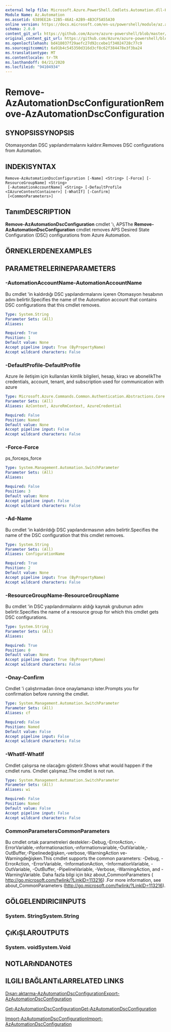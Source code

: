 ```yaml
---
external help file: Microsoft.Azure.PowerShell.Cmdlets.Automation.dll-Help.xml
Module Name: Az.Automation
ms.assetid: 6389EE2A-12B5-46A1-A2B9-4B3CF5A55A30
online version: https://docs.microsoft.com/en-us/powershell/module/az.automation/remove-azautomationdscconfiguration
schema: 2.0.0
content_git_url: https://github.com/Azure/azure-powershell/blob/master/src/Automation/Automation/help/Remove-AzAutomationDscConfiguration.md
original_content_git_url: https://github.com/Azure/azure-powershell/blob/master/src/Automation/Automation/help/Remove-AzAutomationDscConfiguration.md
ms.openlocfilehash: bd418037f29aefc27d92ccebe1f34024728c77c9
ms.sourcegitcommit: 6a91b4c545350d316d3cf8c62f384478e3f3ba24
ms.translationtype: MT
ms.contentlocale: tr-TR
ms.lasthandoff: 04/21/2020
ms.locfileid: "94104934"
---
```

# <span data-ttu-id="2ff3a-101">Remove-AzAutomationDscConfiguration</span><span class="sxs-lookup"><span data-stu-id="2ff3a-101">Remove-AzAutomationDscConfiguration</span></span>

## <span data-ttu-id="2ff3a-102">SYNOPSIS</span><span class="sxs-lookup"><span data-stu-id="2ff3a-102">SYNOPSIS</span></span>
<span data-ttu-id="2ff3a-103">Otomasyondan DSC yapılandırmalarını kaldırır.</span><span class="sxs-lookup"><span data-stu-id="2ff3a-103">Removes DSC configurations from Automation.</span></span>

## <span data-ttu-id="2ff3a-104">INDEKI</span><span class="sxs-lookup"><span data-stu-id="2ff3a-104">SYNTAX</span></span>

```
Remove-AzAutomationDscConfiguration [-Name] <String> [-Force] [-ResourceGroupName] <String>
 [-AutomationAccountName] <String> [-DefaultProfile <IAzureContextContainer>] [-WhatIf] [-Confirm]
 [<CommonParameters>]
```

## <span data-ttu-id="2ff3a-105">Tanım</span><span class="sxs-lookup"><span data-stu-id="2ff3a-105">DESCRIPTION</span></span>
<span data-ttu-id="2ff3a-106">**Remove-AzAutomationDscConfiguration** cmdlet 'ı, APS</span><span class="sxs-lookup"><span data-stu-id="2ff3a-106">The **Remove-AzAutomationDscConfiguration** cmdlet removes APS Desired State Configuration (DSC) configurations from Azure Automation.</span></span>

## <span data-ttu-id="2ff3a-107">ÖRNEKLERDEN</span><span class="sxs-lookup"><span data-stu-id="2ff3a-107">EXAMPLES</span></span>

## <span data-ttu-id="2ff3a-108">PARAMETRELERINE</span><span class="sxs-lookup"><span data-stu-id="2ff3a-108">PARAMETERS</span></span>

### <span data-ttu-id="2ff3a-109">-AutomationAccountName</span><span class="sxs-lookup"><span data-stu-id="2ff3a-109">-AutomationAccountName</span></span>
<span data-ttu-id="2ff3a-110">Bu cmdlet 'in kaldırdığı DSC yapılandırmalarını içeren Otomasyon hesabının adını belirtir.</span><span class="sxs-lookup"><span data-stu-id="2ff3a-110">Specifies the name of the Automation account that contains DSC configurations that this cmdlet removes.</span></span>

```yaml
Type: System.String
Parameter Sets: (All)
Aliases:

Required: True
Position: 1
Default value: None
Accept pipeline input: True (ByPropertyName)
Accept wildcard characters: False
```

### <span data-ttu-id="2ff3a-111">-DefaultProfile</span><span class="sxs-lookup"><span data-stu-id="2ff3a-111">-DefaultProfile</span></span>
<span data-ttu-id="2ff3a-112">Azure ile iletişim için kullanılan kimlik bilgileri, hesap, kiracı ve abonelik</span><span class="sxs-lookup"><span data-stu-id="2ff3a-112">The credentials, account, tenant, and subscription used for communication with azure</span></span>

```yaml
Type: Microsoft.Azure.Commands.Common.Authentication.Abstractions.Core.IAzureContextContainer
Parameter Sets: (All)
Aliases: AzContext, AzureRmContext, AzureCredential

Required: False
Position: Named
Default value: None
Accept pipeline input: False
Accept wildcard characters: False
```

### <span data-ttu-id="2ff3a-113">-Force</span><span class="sxs-lookup"><span data-stu-id="2ff3a-113">-Force</span></span>
<span data-ttu-id="2ff3a-114">ps_force</span><span class="sxs-lookup"><span data-stu-id="2ff3a-114">ps_force</span></span>

```yaml
Type: System.Management.Automation.SwitchParameter
Parameter Sets: (All)
Aliases:

Required: False
Position: 3
Default value: None
Accept pipeline input: False
Accept wildcard characters: False
```

### <span data-ttu-id="2ff3a-115">-Ad</span><span class="sxs-lookup"><span data-stu-id="2ff3a-115">-Name</span></span>
<span data-ttu-id="2ff3a-116">Bu cmdlet 'in kaldırıldığı DSC yapılandırmasının adını belirtir.</span><span class="sxs-lookup"><span data-stu-id="2ff3a-116">Specifies the name of the DSC configuration that this cmdlet removes.</span></span>

```yaml
Type: System.String
Parameter Sets: (All)
Aliases: ConfigurationName

Required: True
Position: 2
Default value: None
Accept pipeline input: True (ByPropertyName)
Accept wildcard characters: False
```

### <span data-ttu-id="2ff3a-117">-ResourceGroupName</span><span class="sxs-lookup"><span data-stu-id="2ff3a-117">-ResourceGroupName</span></span>
<span data-ttu-id="2ff3a-118">Bu cmdlet 'in DSC yapılandırmalarını aldığı kaynak grubunun adını belirtir.</span><span class="sxs-lookup"><span data-stu-id="2ff3a-118">Specifies the name of a resource group for which this cmdlet gets DSC configurations.</span></span>

```yaml
Type: System.String
Parameter Sets: (All)
Aliases:

Required: True
Position: 0
Default value: None
Accept pipeline input: True (ByPropertyName)
Accept wildcard characters: False
```

### <span data-ttu-id="2ff3a-119">-Onay</span><span class="sxs-lookup"><span data-stu-id="2ff3a-119">-Confirm</span></span>
<span data-ttu-id="2ff3a-120">Cmdlet 'i çalıştırmadan önce onaylamanızı ister.</span><span class="sxs-lookup"><span data-stu-id="2ff3a-120">Prompts you for confirmation before running the cmdlet.</span></span>

```yaml
Type: System.Management.Automation.SwitchParameter
Parameter Sets: (All)
Aliases: cf

Required: False
Position: Named
Default value: False
Accept pipeline input: False
Accept wildcard characters: False
```

### <span data-ttu-id="2ff3a-121">-WhatIf</span><span class="sxs-lookup"><span data-stu-id="2ff3a-121">-WhatIf</span></span>
<span data-ttu-id="2ff3a-122">Cmdlet çalışırsa ne olacağını gösterir.</span><span class="sxs-lookup"><span data-stu-id="2ff3a-122">Shows what would happen if the cmdlet runs.</span></span>
<span data-ttu-id="2ff3a-123">Cmdlet çalışmaz.</span><span class="sxs-lookup"><span data-stu-id="2ff3a-123">The cmdlet is not run.</span></span>

```yaml
Type: System.Management.Automation.SwitchParameter
Parameter Sets: (All)
Aliases: wi

Required: False
Position: Named
Default value: False
Accept pipeline input: False
Accept wildcard characters: False
```

### <span data-ttu-id="2ff3a-124">CommonParameters</span><span class="sxs-lookup"><span data-stu-id="2ff3a-124">CommonParameters</span></span>
<span data-ttu-id="2ff3a-125">Bu cmdlet ortak parametreleri destekler:-Debug,-ErrorAction,-ErrorVariable,-ınformationaction,-ınformationvariable,-OutVariable,-OutBuffer,-Pipelinedeğişken,-verbose,-WarningAction ve-Warningdeğişken.</span><span class="sxs-lookup"><span data-stu-id="2ff3a-125">This cmdlet supports the common parameters: -Debug, -ErrorAction, -ErrorVariable, -InformationAction, -InformationVariable, -OutVariable, -OutBuffer, -PipelineVariable, -Verbose, -WarningAction, and -WarningVariable.</span></span> <span data-ttu-id="2ff3a-126">Daha fazla bilgi için bkz about_CommonParameters ( http://go.microsoft.com/fwlink/?LinkID=113216) .</span><span class="sxs-lookup"><span data-stu-id="2ff3a-126">For more information, see about_CommonParameters (http://go.microsoft.com/fwlink/?LinkID=113216).</span></span>

## <span data-ttu-id="2ff3a-127">GÖLGELENDIRICI</span><span class="sxs-lookup"><span data-stu-id="2ff3a-127">INPUTS</span></span>

### <span data-ttu-id="2ff3a-128">System. String</span><span class="sxs-lookup"><span data-stu-id="2ff3a-128">System.String</span></span>

## <span data-ttu-id="2ff3a-129">ÇıKıŞLAR</span><span class="sxs-lookup"><span data-stu-id="2ff3a-129">OUTPUTS</span></span>

### <span data-ttu-id="2ff3a-130">System. void</span><span class="sxs-lookup"><span data-stu-id="2ff3a-130">System.Void</span></span>

## <span data-ttu-id="2ff3a-131">NOTLARıNDA</span><span class="sxs-lookup"><span data-stu-id="2ff3a-131">NOTES</span></span>

## <span data-ttu-id="2ff3a-132">ILGILI BAĞLANTıLAR</span><span class="sxs-lookup"><span data-stu-id="2ff3a-132">RELATED LINKS</span></span>

[<span data-ttu-id="2ff3a-133">Dışarı aktarma-AzAutomationDscConfiguration</span><span class="sxs-lookup"><span data-stu-id="2ff3a-133">Export-AzAutomationDscConfiguration</span></span>](./Export-AzAutomationDscConfiguration.md)

[<span data-ttu-id="2ff3a-134">Get-AzAutomationDscConfiguration</span><span class="sxs-lookup"><span data-stu-id="2ff3a-134">Get-AzAutomationDscConfiguration</span></span>](./Get-AzAutomationDscConfiguration.md)

[<span data-ttu-id="2ff3a-135">Import-AzAutomationDscConfiguration</span><span class="sxs-lookup"><span data-stu-id="2ff3a-135">Import-AzAutomationDscConfiguration</span></span>](./Import-AzAutomationDscConfiguration.md)


